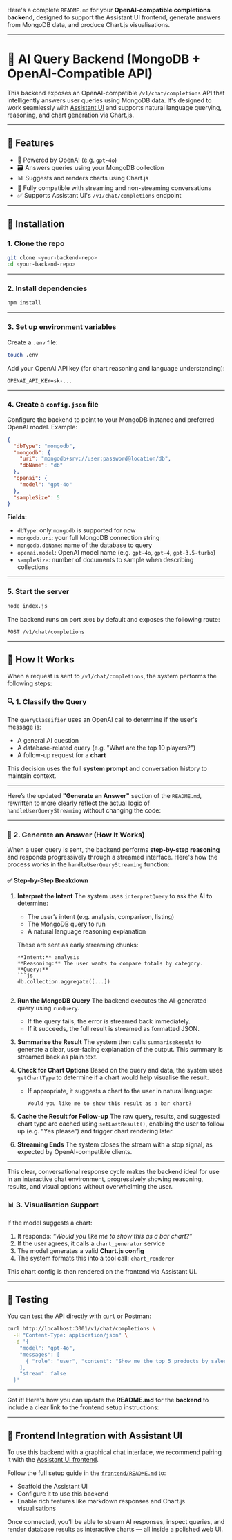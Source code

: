 Here's a complete `README.md` for your **OpenAI-compatible completions backend**, designed to support the Assistant UI frontend, generate answers from MongoDB data, and produce Chart.js visualisations.

---

# 🧠 AI Query Backend (MongoDB + OpenAI-Compatible API)

This backend exposes an OpenAI-compatible `/v1/chat/completions` API that intelligently answers user queries using MongoDB data. It's designed to work seamlessly with [Assistant UI](https://github.com/assistant-ui/assistant-ui) and supports natural language querying, reasoning, and chart generation via Chart.js.

---

## 🔧 Features

* 🧠 Powered by OpenAI (e.g. `gpt-4o`)
* 🗃️ Answers queries using your MongoDB collection
* 📊 Suggests and renders charts using Chart.js
* 🧵 Fully compatible with streaming and non-streaming conversations
* ✅ Supports Assistant UI's `/v1/chat/completions` endpoint

---

## 🚀 Installation

### 1. Clone the repo

```bash
git clone <your-backend-repo>
cd <your-backend-repo>
```

---

### 2. Install dependencies

```bash
npm install
```

---

### 3. Set up environment variables

Create a `.env` file:

```bash
touch .env
```

Add your OpenAI API key (for chart reasoning and language understanding):

```
OPENAI_API_KEY=sk-...
```

---

### 4. Create a `config.json` file

Configure the backend to point to your MongoDB instance and preferred OpenAI model. Example:

```json
{
  "dbType": "mongodb",
  "mongodb": {
    "uri": "mongodb+srv://user:password@location/db",
    "dbName": "db"
  },
  "openai": {
    "model": "gpt-4o"
  },
  "sampleSize": 5
}
```

**Fields:**

* `dbType`: only `mongodb` is supported for now
* `mongodb.uri`: your full MongoDB connection string
* `mongodb.dbName`: name of the database to query
* `openai.model`: OpenAI model name (e.g. `gpt-4o`, `gpt-4`, `gpt-3.5-turbo`)
* `sampleSize`: number of documents to sample when describing collections

---

### 5. Start the server

```bash
node index.js
```

The backend runs on port `3001` by default and exposes the following route:

```
POST /v1/chat/completions
```

---

## 🤖 How It Works

When a request is sent to `/v1/chat/completions`, the system performs the following steps:

### 🔍 1. Classify the Query

The `queryClassifier` uses an OpenAI call to determine if the user's message is:

* A general AI question
* A database-related query (e.g. "What are the top 10 players?")
* A follow-up request for a **chart**

This decision uses the full **system prompt** and conversation history to maintain context.

---

Here’s the updated **"Generate an Answer"** section of the `README.md`, rewritten to more clearly reflect the actual logic of `handleUserQueryStreaming` without changing the code:

---

### 🧠 2. Generate an Answer (How It Works)

When a user query is sent, the backend performs **step-by-step reasoning** and responds progressively through a streamed interface. Here's how the process works in the `handleUserQueryStreaming` function:

#### ✅ Step-by-Step Breakdown

1. **Interpret the Intent**
   The system uses `interpretQuery` to ask the AI to determine:

   * The user’s intent (e.g. analysis, comparison, listing)
   * The MongoDB query to run
   * A natural language reasoning explanation

   These are sent as early streaming chunks:

   ````
   **Intent:** analysis
   **Reasoning:** The user wants to compare totals by category.
   **Query:**
   ```js
   db.collection.aggregate([...])
   ````

   ```
   ```

2. **Run the MongoDB Query**
   The backend executes the AI-generated query using `runQuery`.

   * If the query fails, the error is streamed back immediately.
   * If it succeeds, the full result is streamed as formatted JSON.

3. **Summarise the Result**
   The system then calls `summariseResult` to generate a clear, user-facing explanation of the output. This summary is streamed back as plain text.

4. **Check for Chart Options**
   Based on the query and data, the system uses `getChartType` to determine if a chart would help visualise the result.

   * If appropriate, it suggests a chart to the user in natural language:

     ```
     Would you like me to show this result as a bar chart?
     ```

5. **Cache the Result for Follow-up**
   The raw query, results, and suggested chart type are cached using `setLastResult()`, enabling the user to follow up (e.g. “Yes please”) and trigger chart rendering later.

6. **Streaming Ends**
   The system closes the stream with a stop signal, as expected by OpenAI-compatible clients.

---

This clear, conversational response cycle makes the backend ideal for use in an interactive chat environment, progressively showing reasoning, results, and visual options without overwhelming the user.

### 📊 3. Visualisation Support

If the model suggests a chart:

1. It responds: *“Would you like me to show this as a bar chart?”*
2. If the user agrees, it calls a `chart_generator` service
3. The model generates a valid **Chart.js config**
4. The system formats this into a tool call: `chart_renderer`

This chart config is then rendered on the frontend via Assistant UI.

---

## 🧪 Testing

You can test the API directly with `curl` or Postman:

```bash
curl http://localhost:3001/v1/chat/completions \
  -H "Content-Type: application/json" \
  -d '{
    "model": "gpt-4o",
    "messages": [
      { "role": "user", "content": "Show me the top 5 products by sales" }
    ],
    "stream": false
  }'
```

---

Got it! Here's how you can update the **README.md** for the **backend** to include a clear link to the frontend setup instructions:

---

## 🔗 Frontend Integration with Assistant UI

To use this backend with a graphical chat interface, we recommend pairing it with the [Assistant UI frontend](https://github.com/assistant-ui/assistant-ui).

Follow the full setup guide in the [`frontend/README.md`](../frontend/README.md) to:

* Scaffold the Assistant UI
* Configure it to use this backend
* Enable rich features like markdown responses and Chart.js visualisations

Once connected, you’ll be able to stream AI responses, inspect queries, and render database results as interactive charts — all inside a polished web UI.